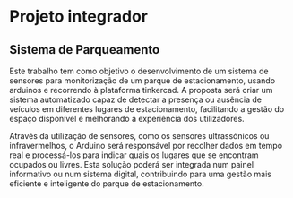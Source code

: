 # Projeto integrador
## Sistema de Parqueamento

Este trabalho tem como objetivo o desenvolvimento de um sistema de sensores para monitorização de um parque de estacionamento, usando arduinos e recorrendo à plataforma tinkercad. A proposta será criar um sistema automatizado capaz de detectar a presença ou ausência de veículos em diferentes lugares de estacionamento, facilitando a gestão do espaço disponível e melhorando a experiência dos utilizadores.

Através da utilização de sensores, como os sensores ultrassónicos ou infravermelhos, o Arduino será responsável por recolher dados em tempo real e processá-los para indicar quais os lugares que se encontram ocupados ou livres. Esta solução poderá ser integrada num painel informativo ou num sistema digital, contribuindo para uma gestão mais eficiente e inteligente do parque de estacionamento.
